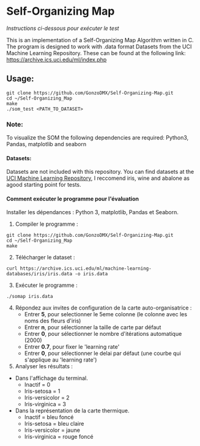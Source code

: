 # Self-Organizing Map

_Instructions ci-dessous pour exécuter le test_</br>

This is an implementation of a Self-Organizing Map Algorithm written in C.
The program is designed to work with .data format Datasets from the UCI Machine Learning Repository.
These can be found at the following link: https://archive.ics.uci.edu/ml/index.php

## Usage:
```
git clone https://github.com/GonzoDMX/Self-Organizing-Map.git
cd ~/Self-Organizing_Map
make
./som_test <PATH_TO_DATASET>
```

### Note:
To visualize the SOM the following dependencies are required: Python3, Pandas, matplotlib and seaborn

#### Datasets:
Datasets are not included with this repository. You can find datasets at the [UCI Machine Learning Repository](https://archive.ics.uci.edu), I reccomend iris, wine and abalone as agood starting point for tests.

#### Comment exécuter le programme pour l'évaluation
Installer les dépendances : Python 3, matplotlib, Pandas et Seaborn.
1. Compiler le programme :
```
git clone https://github.com/GonzoDMX/Self-Organizing-Map.git
cd ~/Self-Organizing_Map
make
```
2. Télécharger le dataset :
```
curl https://archive.ics.uci.edu/ml/machine-learning-databases/iris/iris.data -o iris.data
```
3. Exécuter le programme :
```
./somap iris.data
```
4. Répondez aux invites de configuration de la carte auto-organisatrice :
	- Entrer **5**,   pour selectionner le 5eme colonne (le colonne avec les noms des fleurs d'iris)
	- Entrer **n**,   pour sélectionner la taille de carte par défaut
	- Entrer **0**,   pour sélectionner le nombre d'itérations automatique (2000)
	- Entrer **0.7**, pour fixer le 'learning rate'
	- Entrer **0**,   pour sélectionner le delai par défaut (une courbe qui s'applique au 'learning rate')
5. Analyser les résultats :
- Dans l'affichage du terminal.
	- Inactif         = 0
	- Iris-setosa     = 1
	- Iris-versicolor = 2
	- Iris-virginica  = 3
- Dans la représentation de la carte thermique.
	- Inactif         = bleu foncé
	- Iris-setosa     = bleu claire
	- Iris-versicolor = jaune
	- Iris-virginica  = rouge foncé
